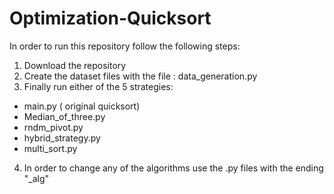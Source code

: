 # Optimization-Quicksort

In order to run this repository follow the following steps:
1. Download the repository
2. Create the dataset files with the file : data_generation.py
3. Finally run either of the 5 strategies:
- main.py ( original quicksort)
- Median_of_three.py
- rndm_pivot.py
- hybrid_strategy.py
- multi_sort.py
4. In order to change any of the algorithms use the .py files with the ending "_alg"
